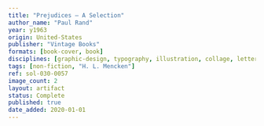 ```yaml
---
title: "Prejudices — A Selection"
author_name: "Paul Rand"
year: y1963
origin: United-States
publisher: "Vintage Books"
formats: [book-cover, book]
disciplines: [graphic-design, typography, illustration, collage, lettering]
tags: [non-fiction, "H. L. Mencken"]
ref: sol-030-0057
image_count: 2
layout: artifact
status: Complete
published: true
date_added: 2020-01-01
---
```

